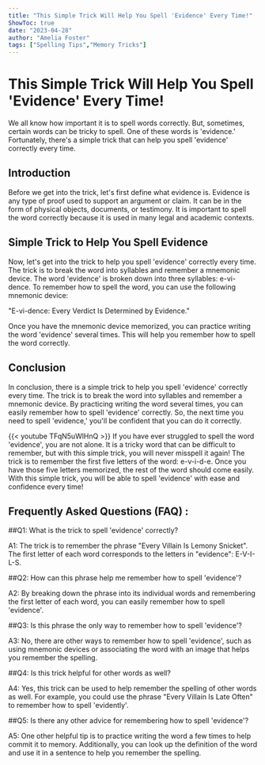 ```yaml
---
title: "This Simple Trick Will Help You Spell 'Evidence' Every Time!"
ShowToc: true 
date: "2023-04-28"
author: "Amelia Foster" 
tags: ["Spelling Tips","Memory Tricks"]
---
```

# This Simple Trick Will Help You Spell 'Evidence' Every Time!

We all know how important it is to spell words correctly. But, sometimes, certain words can be tricky to spell. One of these words is 'evidence.' Fortunately, there's a simple trick that can help you spell 'evidence' correctly every time.

## Introduction

Before we get into the trick, let's first define what evidence is. Evidence is any type of proof used to support an argument or claim. It can be in the form of physical objects, documents, or testimony. It is important to spell the word correctly because it is used in many legal and academic contexts.

## Simple Trick to Help You Spell Evidence

Now, let's get into the trick to help you spell 'evidence' correctly every time. The trick is to break the word into syllables and remember a mnemonic device. The word 'evidence' is broken down into three syllables: e-vi-dence. To remember how to spell the word, you can use the following mnemonic device: 

"E-vi-dence: Every Verdict Is Determined by Evidence." 

Once you have the mnemonic device memorized, you can practice writing the word 'evidence' several times. This will help you remember how to spell the word correctly.

## Conclusion

In conclusion, there is a simple trick to help you spell 'evidence' correctly every time. The trick is to break the word into syllables and remember a mnemonic device. By practicing writing the word several times, you can easily remember how to spell 'evidence' correctly. So, the next time you need to spell 'evidence,' you'll be confident that you can do it correctly.

{{< youtube TFqN5uWlHnQ >}} 
If you have ever struggled to spell the word 'evidence', you are not alone. It is a tricky word that can be difficult to remember, but with this simple trick, you will never misspell it again! The trick is to remember the first five letters of the word: e-v-i-d-e. Once you have those five letters memorized, the rest of the word should come easily. With this simple trick, you will be able to spell 'evidence' with ease and confidence every time!

## Frequently Asked Questions (FAQ) :
##Q1: What is the trick to spell 'evidence' correctly?

A1: The trick is to remember the phrase "Every Villain Is Lemony Snicket". The first letter of each word corresponds to the letters in "evidence": E-V-I-L-S. 

##Q2: How can this phrase help me remember how to spell 'evidence'?

A2: By breaking down the phrase into its individual words and remembering the first letter of each word, you can easily remember how to spell 'evidence'.

##Q3: Is this phrase the only way to remember how to spell 'evidence'?

A3: No, there are other ways to remember how to spell 'evidence', such as using mnemonic devices or associating the word with an image that helps you remember the spelling.

##Q4: Is this trick helpful for other words as well?

A4: Yes, this trick can be used to help remember the spelling of other words as well. For example, you could use the phrase "Every Villain Is Late Often" to remember how to spell 'evidently'.

##Q5: Is there any other advice for remembering how to spell 'evidence'?

A5: One other helpful tip is to practice writing the word a few times to help commit it to memory. Additionally, you can look up the definition of the word and use it in a sentence to help you remember the spelling.





